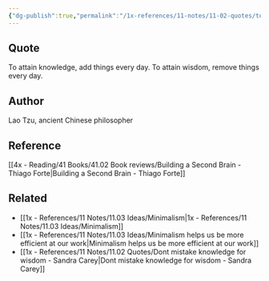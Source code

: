 ```yaml
---
{"dg-publish":true,"permalink":"/1x-references/11-notes/11-02-quotes/to-attain-knowledge-add-things-every-day-to-attain-wisdom-remove-things-every-day-lao-tzu/","title":"To attain knowledge, add things every day. To attain wisdom, remove things every day - Lao Tzu","dgShowBacklinks":false}
---
```



## Quote
To attain knowledge, add things every day. To attain wisdom, remove things every day.


## Author
Lao Tzu, ancient Chinese philosopher

## Reference
[[4x - Reading/41 Books/41.02 Book reviews/Building a Second Brain - Thiago Forte\|Building a Second Brain - Thiago Forte]]

## Related
- [[1x - References/11 Notes/11.03 Ideas/Minimalism\|1x - References/11 Notes/11.03 Ideas/Minimalism]]
- [[1x - References/11 Notes/11.03 Ideas/Minimalism helps us be more efficient at our work\|Minimalism helps us be more efficient at our work]]
- [[1x - References/11 Notes/11.02 Quotes/Dont mistake knowledge for wisdom - Sandra Carey\|Dont mistake knowledge for wisdom - Sandra Carey]]